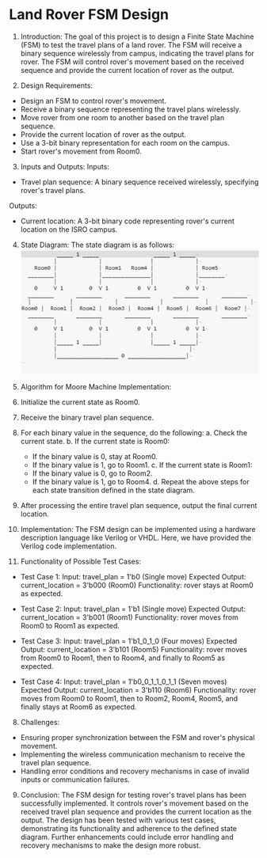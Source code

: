 # Land Rover FSM Design

1. Introduction:
The goal of this project is to design a Finite State Machine (FSM) to test the travel plans of a land rover. The FSM will receive a binary sequence wirelessly from campus, indicating the travel plans for rover. The FSM will control rover's movement based on the received sequence and provide the current location of rover as the output.

2. Design Requirements:
- Design an FSM to control rover's movement.
- Receive a binary sequence representing the travel plans wirelessly.
- Move rover from one room to another based on the travel plan sequence.
- Provide the current location of rover as the output.
- Use a 3-bit binary representation for each room on the campus.
- Start rover's movement from Room0.

3. Inputs and Outputs:
Inputs:
- Travel plan sequence: A binary sequence received wirelessly, specifying rover's travel plans.

Outputs:
- Current location: A 3-bit binary code representing rover's current location on the ISRO campus.

4. State Diagram:
The state diagram is as follows:
![State Diagram](./state.png?raw=true "State Diagram")

5. Algorithm for Moore Machine Implementation:
1. Initialize the current state as Room0.
2. Receive the binary travel plan sequence.
3. For each binary value in the sequence, do the following:
   a. Check the current state.
   b. If the current state is Room0:
      - If the binary value is 0, stay at Room0.
      - If the binary value is 1, go to Room1.
   c. If the current state is Room1:
      - If the binary value is 0, go to Room2.
      - If the binary value is 1, go to Room4.
   d. Repeat the above steps for each state transition defined in the state diagram.
4. After processing the entire travel plan sequence, output the final current location.

6. Implementation:
The FSM design can be implemented using a hardware description language like Verilog or VHDL. Here, we have provided the Verilog code implementation.

7. Functionality of Possible Test Cases:
- Test Case 1:
  Input: travel_plan = 1'b0 (Single move)
  Expected Output: current_location = 3'b000 (Room0)
  Functionality: rover stays at Room0 as expected.

- Test Case 2:
  Input: travel_plan = 1'b1 (Single move)
  Expected Output: current_location = 3'b001 (Room1)
  Functionality: rover moves from Room0 to Room1 as expected.

- Test Case 3:
  Input: travel_plan = 1'b1_0_1_0 (Four moves)
  Expected Output: current_location = 3'b101 (Room5)
  Functionality: rover moves from Room0 to Room1, then to Room4, and finally to Room5 as expected.

- Test Case 4:
  Input: travel_plan = 1'b0_0_1_1_0_1_1 (Seven moves)
  Expected Output: current_location = 3'b110 (Room6)
  Functionality: rover moves from Room0 to Room1, then to Room2, Room4, Room5, and finally stays at Room6 as expected.

8. Challenges:
- Ensuring proper synchronization between the FSM and rover's physical movement.
- Implementing the wireless communication mechanism to receive the travel plan sequence.
- Handling error conditions and recovery mechanisms in case of invalid inputs or communication failures.

9. Conclusion:
The FSM design for testing rover's travel plans has been successfully implemented. It controls rover's movement based on the received travel plan sequence and provides the current location as the output. The design has been tested with various test cases, demonstrating its functionality and adherence to the defined state diagram. Further enhancements could include error handling and recovery mechanisms to make the design more robust.